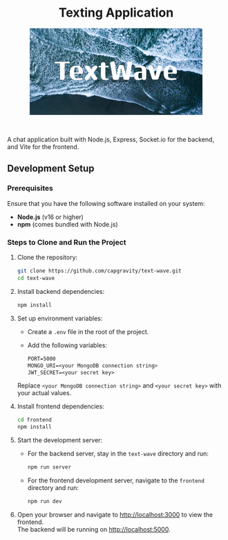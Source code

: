<h1 align="center">Texting Application</h1>

<p align="center">
  <img src="frontend/public/TextWave.png" alt="TextWave" width="400" />
</p>

<br />

A chat application built with Node.js, Express, Socket.io for the backend, and Vite for the frontend.


## Development Setup

### Prerequisites
Ensure that you have the following software installed on your system:

- **Node.js** (v16 or higher)
- **npm** (comes bundled with Node.js)


### Steps to Clone and Run the Project

1. Clone the repository:

    ```bash
    git clone https://github.com/capgravity/text-wave.git
    cd text-wave
    ```

2. Install backend dependencies:

    ```bash
    npm install
    ```

3. Set up environment variables:

    - Create a `.env` file in the root of the project.
    - Add the following variables:

      ```env
      PORT=5000
      MONGO_URI=<your MongoDB connection string>
      JWT_SECRET=<your secret key>
      ```

    Replace `<your MongoDB connection string>` and `<your secret key>` with your actual values.

4. Install frontend dependencies:

    ```bash
    cd frontend
    npm install
    ```

5. Start the development server:

    - For the backend server, stay in the `text-wave` directory and run:

      ```bash
      npm run server
      ```

    - For the frontend development server, navigate to the `frontend` directory and run:

      ```bash
      npm run dev
      ```

6. Open your browser and navigate to [http://localhost:3000](http://localhost:3000) to view the frontend.  
   The backend will be running on [http://localhost:5000](http://localhost:5000).
